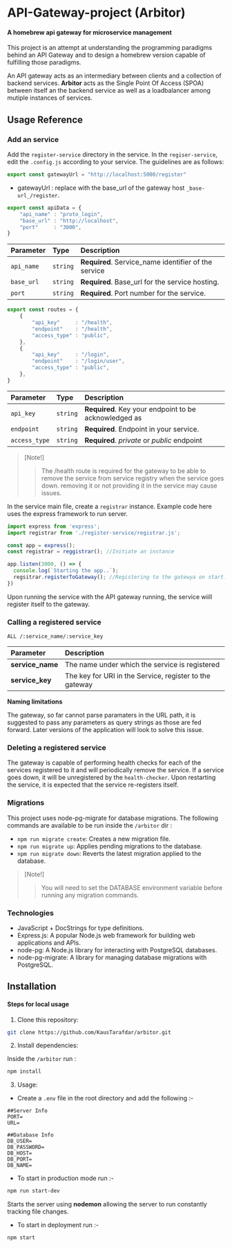 # API-Gateway-project (Arbitor)

#### A homebrew api gateway for microservice management

This project is an attempt at understanding the programming paradigms behind an API Gateway and to design a homebrew version capable of fulfilling those paradigms.

An API gateway acts as an intermediary between clients and a collection of backend services. **Arbitor** acts as the Single Point Of Access (SPOA) between itself an the backend service as well as a loadbalancer among mutiple instances of services.

## Usage Reference

### Add an service

Add the `register-service` directory in the service. In the `regiser-service`, edit the `.config.js` according to your service. The guidelines are as follows:
```js
export const gatewayUrl = "http://localhost:5000/register"
```
- gatewayUrl : replace with the base_url of the gateway host `_base-url_/register`.

```js
export const apiData = {
    "api_name" : "proto_login",
    "base_url" : "http://localhost",
    "port"     : "3000",
}
```
| Parameter  | Type     | Description                                          |
| :--------  | :------- | :----------------------------------------------------|
| `api_name` | `string` | **Required**. Service_name identifier of the service |
| `base_url` | `string` | **Required**. Base_url for the service hosting.      |
| `port`     | `string` | **Required**. Port number for the service.           |

```js
export const routes = {
    {
        "api_key"     : "/health",
        "endpoint"    : "/health",
        "access_type" : "public",
    },
    {
        "api_key"     : "/login",
        "endpoint"    : "/login/user",
        "access_type" : "public",
    },
}
```
| Parameter  | Type     | Description                                |
| :--------  | :------- | :--------------------------------------------------------|
| `api_key`     | `string` | **Required**. Key your endpoint to be acknowledged as |
| `endpoint`    | `string` | **Required**. Endpoint in your service.               |
| `access_type` | `string` | **Required**. *private* or *public* endpoint          |
> [Note!]
>> The /health route is required for the gateway to be able to remove the service from service registry when the service goes down. removing it or not providing it in the service may cause issues.

In the service main file, create a `registrar` instance. Example code here uses the express framework to run server.
```js
import express from 'express';
import registrar from './register-service/registrar.js';

const app = express();
const registrar = reggistrar(); //Initiate an instance

app.listen(3000, () => {
  console.log(`Starting the app..`);
  regsitrar.registerToGateway(); //Registering to the gatewya on start.
})
```
Upon running the service with the API gateway running, the service wiill register itself to the gateway.

### Calling a registered service

```http
ALL /:service_name/:service_key
```
|     Parameter    |                     Description                         |
|:-----------------|:--------------------------------------------------------|
| **service_name** | The name under which the service is registered          |
| **service_key**  | The key for URI in the Service, register to the gateway |

**Naming limitations**

The gateway, so far cannot parse paramaters in the URL path, it is suggested to pass any parameters as query strings as those are fed forward. Later versions of the application will look to solve this issue.

### Deleting a registered service

The gateway is capable of performing health checks for each of the services registered to it and will periodically remove the service. If a service goes down, it will be unregistered by the `health-checker`. Upon restarting the service, it is expected that the service re-registers itself.

### Migrations

This project uses node-pg-migrate for database migrations. The following commands are available to be run inside the ```/arbitor``` dir :

- ```npm run migrate create```: Creates a new migration file.
- ```npm run migrate up```: Applies pending migrations to the database.
- ```npm run migrate down```: Reverts the latest migration applied to the database.
> [Note!]
>>You will need to set the DATABASE environment variable before running any migration commands.

### Technologies

- JavaScript + DocStrings for type definitions.
- Express.js: A popular Node.js web framework for building web applications and APIs.
- node-pg: A Node.js library for interacting with PostgreSQL databases.
- node-pg-migrate: A library for managing database migrations with PostgreSQL.

## Installation

#### Steps for local usage

1. Clone this repository:

```sh
git clone https://github.com/KausTarafdar/arbitor.git
```

2. Install dependencies:

Inside the ```/arbitor``` run :
```sh
npm install
```

3. Usage:
- Create a `.env` file in the root directory and add the following :-

```env
##Server Info
PORT=
URL=

##Database Info
DB_USER=
DB_PASSWORD=
DB_HOST=
DB_PORT=
DB_NAME=
```
- To start in production mode run :-

```sh
npm run start-dev
```
Starts the server using **nodemon** allowing the server to run constantly tracking file changes.

- To start in deployment run :-

```sh
npm start
```